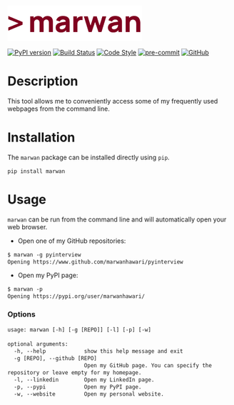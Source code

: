 <p>
  <img width=60% height=auto src="https://github.com/marwanhawari/marwan/raw/main/docs/marwan_logo.png" alt="marwan logo"/>
  
</p>

[![PyPI version](https://badge.fury.io/py/marwan.svg)](https://badge.fury.io/py/marwan)
[![Build Status](https://github.com/marwanhawari/marwan/actions/workflows/build.yml/badge.svg)](https://github.com/marwanhawari/marwan/actions)
[![Code Style](https://img.shields.io/badge/code%20style-black-000000.svg)](https://github.com/psf/black)
[![pre-commit](https://img.shields.io/badge/pre--commit-enabled-brightgreen?logo=pre-commit&logoColor=white)](https://github.com/pre-commit/pre-commit)
[![GitHub](https://img.shields.io/github/license/marwanhawari/marwan?color=blue)](https://github.com/marwanhawari/marwan/blob/main/LICENSE)

# Description
This tool allows me to conveniently access some of my frequently used webpages from the command line.

# Installation
The `marwan` package can be installed directly using `pip`.
```
pip install marwan
```

# Usage
`marwan` can be run from the command line and will automatically open your web browser.

* Open one of my GitHub repositories:
```
$ marwan -g pyinterview
Opening https://www.github.com/marwanhawari/pyinterview
```

* Open my PyPI page:
```
$ marwan -p
Opening https://pypi.org/user/marwanhawari/
```

### Options
```
usage: marwan [-h] [-g [REPO]] [-l] [-p] [-w]

optional arguments:
  -h, --help            show this help message and exit
  -g [REPO], --github [REPO]
                        Open my GitHub page. You can specify the repository or leave empty for my homepage.
  -l, --linkedin        Open my LinkedIn page.
  -p, --pypi            Open my PyPI page.
  -w, --website         Open my personal website.
```

